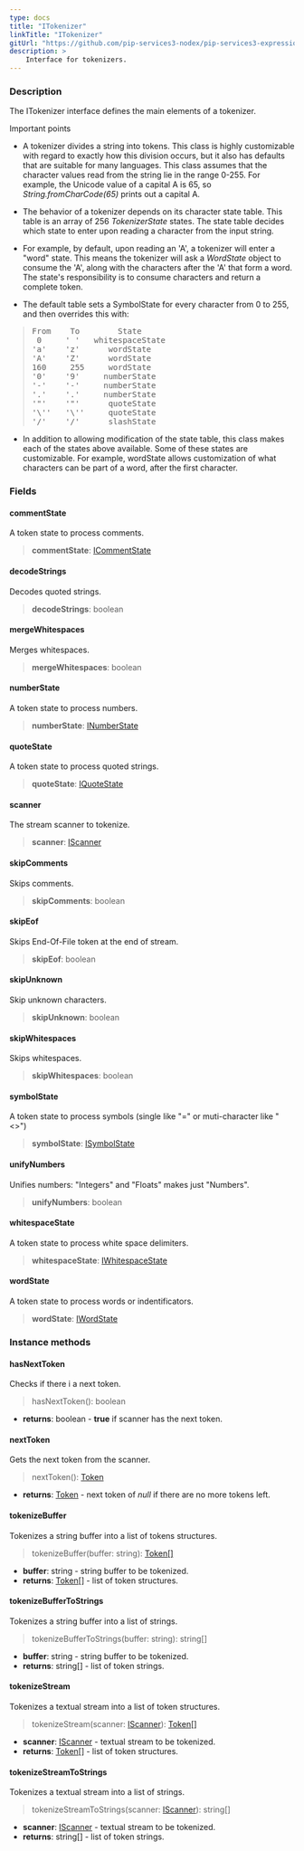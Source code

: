 ```yaml
---
type: docs
title: "ITokenizer"
linkTitle: "ITokenizer"
gitUrl: "https://github.com/pip-services3-nodex/pip-services3-expressions-nodex"
description: > 
    Interface for tokenizers.
---
```


### Description

The ITokenizer interface defines the main elements of a tokenizer.

Important points

- A tokenizer divides a string into tokens. This class is highly customizable with regard to exactly how this division occurs, but it also has defaults that are suitable for many languages. This class assumes that the character values read from the string lie in the range 0-255. For example, the Unicode value of a capital A is 65, so *String.fromCharCode(65)* prints out a capital A.

- The behavior of a tokenizer depends on its character state table. This table is an array of 256 *TokenizerState* states. The state table decides which state to enter
upon reading a character from the input string.   

- For example, by default, upon reading an 'A', a tokenizer will enter a "word" state. This means the tokenizer will ask a *WordState* object to consume the 'A',
along with the characters after the 'A' that form a word. The state's responsibility is to consume characters and return a complete token.  

- The default table sets a SymbolState for every character from 0 to 255, and then overrides this with:

<blockquote><pre>
From    To        State
 0     ' '   whitespaceState 
'a'    'z'      wordState
'A'    'Z'      wordState
160     255     wordState
'0'    '9'     numberState
'-'    '-'     numberState
'.'    '.'     numberState
'"'    '"'      quoteState
'\''   '\''     quoteState
'/'    '/'      slashState
</pre></blockquote>

- In addition to allowing modification of the state table, this class makes each of the states above available. Some of these states are customizable. For example, wordState allows customization of what characters can be part of a word, after the first character.

### Fields

<span class="hide-title-link">


#### commentState
A token state to process comments.
> **commentState**: [ICommentState](../icomment_state)


#### decodeStrings
Decodes quoted strings.
> **decodeStrings**: boolean


#### mergeWhitespaces
Merges whitespaces.
> **mergeWhitespaces**: boolean


#### numberState
A token state to process numbers.
> **numberState**: [INumberState](../inumber_state)


#### quoteState
A token state to process quoted strings.
> **quoteState**: [IQuoteState](../iquote_state)

#### scanner
The stream scanner to tokenize.
> **scanner**: [IScanner](../../io/iscanner)

#### skipComments
Skips comments.
> **skipComments**: boolean


#### skipEof
Skips End-Of-File token at the end of stream.
> **skipEof**: boolean

#### skipUnknown
Skip unknown characters.
> **skipUnknown**: boolean


#### skipWhitespaces
Skips whitespaces.
> **skipWhitespaces**: boolean


#### symbolState
A token state to process symbols (single like "=" or muti-character like "<>")
> **symbolState**: [ISymbolState](../isymbol_state)

#### unifyNumbers
Unifies numbers: "Integers" and "Floats" makes just "Numbers".
> **unifyNumbers**: boolean


#### whitespaceState
A token state to process white space delimiters.
> **whitespaceState**: [IWhitespaceState](../iwhitespace_state)


#### wordState
A token state to process words or indentificators.
> **wordState**: [IWordState](../iword_state)


</span>


### Instance methods

#### hasNextToken
Checks if there i a next token.
> hasNextToken(): boolean

- **returns**: boolean - **true** if scanner has the next token.

#### nextToken
Gets the next token from the scanner.
> nextToken(): [Token](../token)

- **returns**: [Token](../token) - next token of *null* if there are no more tokens left.


#### tokenizeBuffer
Tokenizes a string buffer into a list of tokens structures.

> tokenizeBuffer(buffer: string): [Token[]](../token)

- **buffer**: string - string buffer to be tokenized.
- **returns**: [Token[]](../token) - list of token structures.

#### tokenizeBufferToStrings
Tokenizes a string buffer into a list of strings.

> tokenizeBufferToStrings(buffer: string): string[]

- **buffer**: string - string buffer to be tokenized.
- **returns**: string[] - list of token strings.


#### tokenizeStream
Tokenizes a textual stream into a list of token structures.

> tokenizeStream(scanner: [IScanner](../../io/iscanner)): [Token[]](../token)

- **scanner**: [IScanner](../../io/iscanner) - textual stream to be tokenized.
- **returns**: [Token[]](../token) - list of token structures.


#### tokenizeStreamToStrings
Tokenizes a textual stream into a list of strings.

> tokenizeStreamToStrings(scanner: [IScanner](../../io/iscanner)): string[]

- **scanner**: [IScanner](../../io/iscanner) - textual stream to be tokenized.
- **returns**: string[] - list of token strings.
